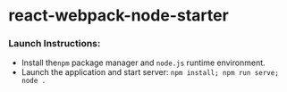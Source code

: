 # react-webpack-node-starter

### Launch Instructions:
* Install the`npm` package manager and `node.js` runtime environment.
* Launch the application and start server: `npm install; npm run serve; node .`

